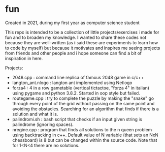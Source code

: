 # fun
Created in 2021, during my first year as computer science student

This repo is intended to be a collection of little projects/exercises i made for fun and to broaden my knowledge.
I wanted to share these codes not because they are well-written (as i said these are experiments to learn how to code by myself) but because it motivates and inspires me seeing projects from friends and other people and i hope someone can find a bit of inspiration in here.

Projects:
- 2048.cpp : command line replica of famous 2048 game in c/c++
- langton_ant.nlogo : langton ant implemented using Netlogo 
- forza4 : 4 in a row gametable (vertical tictactoe, "forza 4" in italian) using pygame and python 3.8.2. Started in oop style but failed.
- routegame.cpp : try to complete the puzzle  by making the "snake" go through every point of the grid without passing on the same point and avoiding the obstacles. Searching for an algorithm that finds if there is a solution and what it is.
- palindromi.sh : bash script that checks if an input given string is palindrome (ignoring spaces). 
- nregine.cpp : program that finds all solutions to the n queen problem using backtracking in c++. Default value of N variable (that sets an NxN chessboard) is 8 but can be changed within the source code. Note that for 1<N<4 there are no solutions.
